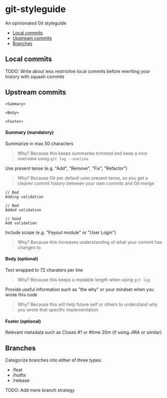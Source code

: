# git-styleguide
An opinionated Git styleguide

- [Local commits](#local-commits)
- [Upstream commits](#upstream-commits)
- [Branches](#branches)

## Local commits

TODO: Write about less restrictive local commits before rewriting your history with squash commits

## Upstream commits

```
<Summary>

<Body>

<Footer>
```

#### Summary (mandatory)
Summarize in max 50 characters

> Why? Because this keeps summaries trimmed and keep a nice overview using `git log --oneline`

Use present tense (e.g. "Add", "Remove", "Fix", "Refactor")

> Why? Because Git per default uses present tense, so you get a cleaner commit history between your own commits and Git merge

```
// Bad
Adding validation

// Bad
Added validation

// Good
Add validation
```

Include scope (e.g. "Payout module" or "User Login")

> Why? Because this increases understanding of what your commit has changes to


#### Body (optional)
Text wrapped to 72 charaters per line

> Why? Because this keeps a readable length when using `git log`

Provide useful information such as "the why" or your mindset when you wrote this code

> Why? Because this will help future self or others to understand why you wrote that specific implementation

#### Footer (optional)
Relevant metadata such as Closes #1 or #time 20m (if using JIRA or similar)

## Branches

Categorize branches into either of three types:

- /feat
- /hotfix
- /release

TODO: Add more branch strategy
